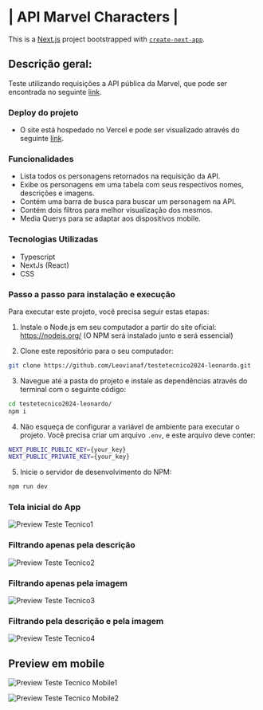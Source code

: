 # | API Marvel Characters |

This is a [Next.js](https://nextjs.org/) project bootstrapped with [`create-next-app`](https://github.com/vercel/next.js/tree/canary/packages/create-next-app).

## Descrição geral:
Teste utilizando requisições a API pública da Marvel, que pode ser encontrada no seguinte [link](https://developer.marvel.com/documentation/getting_started).

### Deploy do projeto
* O site está hospedado no Vercel e pode ser visualizado através do seguinte [link](https://testetecnico2024-leonardo.vercel.app/).

### Funcionalidades

* Lista todos os personagens retornados na requisição da API.
* Exibe os personagens em uma tabela com seus respectivos nomes, descrições e imagens.
* Contém uma barra de busca para buscar um personagem na API.
* Contém dois filtros para melhor visualização dos mesmos.
* Media Querys para se adaptar aos dispositivos mobile.

### Tecnologias Utilizadas
* Typescript
* NextJs (React)
* CSS

### Passo a passo para instalação e execução
Para executar este projeto, você precisa seguir estas etapas:

1. Instale o Node.js em seu computador a partir do site oficial: https://nodejs.org/ (O NPM será instalado junto e será essencial)

2. Clone este repositório para o seu computador:
```bash
git clone https://github.com/Leovianaf/testetecnico2024-leonardo.git
```

3. Navegue até a pasta do projeto e instale as dependências através do terminal com o seguinte código:
```bash
cd testetecnico2024-leonardo/
npm i
```

4. Não esqueça de configurar a variável de ambiente para executar o projeto. Você precisa criar um arquivo `.env`, e este arquivo deve conter:
```bash
NEXT_PUBLIC_PUBLIC_KEY={your_key}
NEXT_PUBLIC_PRIVATE_KEY={your_key}
```

5. Inicie o servidor de desenvolvimento do NPM:
```bash
npm run dev
```

### Tela inicial do App
![Preview Teste Tecnico1](/src/assets/img/Tela1.png)

### Filtrando apenas pela descrição
![Preview Teste Tecnico2](/src/assets/img/Tela2.png)

### Filtrando apenas pela imagem
![Preview Teste Tecnico3](/src/assets/img/Tela3.png)

### Filtrando pela descrição e pela imagem
![Preview Teste Tecnico4](/src/assets/img/Tela4.png)

## Preview em mobile
![Preview Teste Tecnico Mobile1](/src/assets/img/TelaMobile1.jpeg)

![Preview Teste Tecnico Mobile2](/src/assets/img/TelaMobile2.jpeg)

